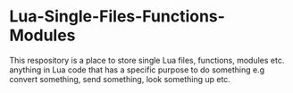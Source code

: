 # Lua-Single-Files-Functions-Modules

This respository is a place to store single Lua files, functions, modules etc. anything in Lua code that has a specific purpose to do something e.g convert something, send something, look something up etc.
